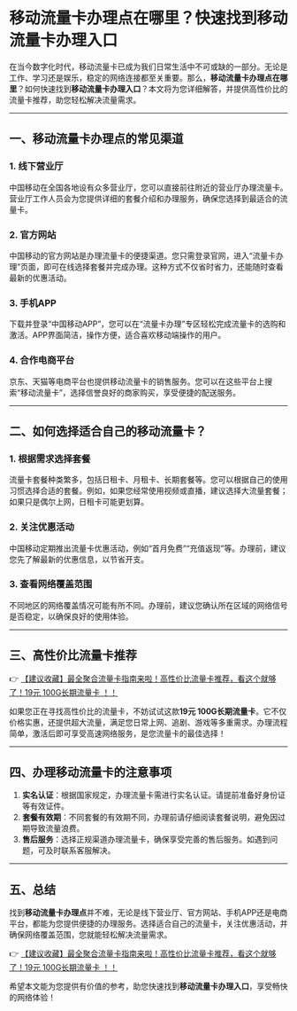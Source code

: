 # 移动流量卡办理点在哪里？快速找到移动流量卡办理入口

在当今数字化时代，移动流量卡已成为我们日常生活中不可或缺的一部分。无论是工作、学习还是娱乐，稳定的网络连接都至关重要。那么，**移动流量卡办理点在哪里**？如何快速找到**移动流量卡办理入口**？本文将为您详细解答，并提供高性价比的流量卡推荐，助您轻松解决流量需求。

---

## 一、移动流量卡办理点的常见渠道

### 1. 线下营业厅
中国移动在全国各地设有众多营业厅，您可以直接前往附近的营业厅办理流量卡。营业厅工作人员会为您提供详细的套餐介绍和办理服务，确保您选择到最适合的流量卡。

### 2. 官方网站
中国移动的官方网站是办理流量卡的便捷渠道。您只需登录官网，进入“流量卡办理”页面，即可在线选择套餐并完成办理。这种方式不仅省时省力，还能随时查看最新的优惠活动。

### 3. 手机APP
下载并登录“中国移动APP”，您可以在“流量卡办理”专区轻松完成流量卡的选购和激活。APP界面简洁，操作方便，适合喜欢移动端操作的用户。

### 4. 合作电商平台
京东、天猫等电商平台也提供移动流量卡的销售服务。您可以在这些平台上搜索“移动流量卡”，选择信誉良好的商家购买，享受便捷的配送服务。

---

## 二、如何选择适合自己的移动流量卡？

### 1. 根据需求选择套餐
流量卡套餐种类繁多，包括日租卡、月租卡、长期套餐等。您可以根据自己的使用习惯选择合适的套餐。例如，如果您经常使用视频或直播，建议选择大流量套餐；如果只是偶尔上网，日租卡可能更划算。

### 2. 关注优惠活动
中国移动定期推出流量卡优惠活动，例如“首月免费”“充值返现”等。办理前，建议您先了解最新的优惠信息，以节省开支。

### 3. 查看网络覆盖范围
不同地区的网络覆盖情况可能有所不同。办理前，建议您确认所在区域的网络信号是否稳定，以确保良好的使用体验。

---

## 三、高性价比流量卡推荐

👉 [【建议收藏】最全聚合流量卡指南来啦！高性价比流量卡推荐，看这个就够了！19元 100G长期流量卡 ！！](https://bit.ly/Liuliangka)

如果您正在寻找高性价比的流量卡，不妨试试这款**19元 100G长期流量卡**。它不仅价格实惠，还提供超大流量，满足您日常上网、追剧、游戏等多重需求。办理流程简单，激活后即可享受高速网络服务，是您流量卡的最佳选择！

---

## 四、办理移动流量卡的注意事项

1. **实名认证**：根据国家规定，办理流量卡需进行实名认证。请提前准备好身份证等有效证件。
2. **套餐有效期**：不同套餐的有效期不同，办理前请仔细阅读套餐说明，避免因过期导致流量浪费。
3. **售后服务**：选择正规渠道办理流量卡，确保享受完善的售后服务。如遇到问题，可及时联系客服解决。

---

## 五、总结

找到**移动流量卡办理点**并不难，无论是线下营业厅、官方网站、手机APP还是电商平台，都能为您提供便捷的办理服务。选择适合自己的流量卡，关注优惠活动，并确保网络覆盖范围，您就能轻松解决流量需求。

👉 [【建议收藏】最全聚合流量卡指南来啦！高性价比流量卡推荐，看这个就够了！19元 100G长期流量卡 ！！](https://bit.ly/Liuliangka)

希望本文能为您提供有价值的参考，助您快速找到**移动流量卡办理入口**，享受畅快的网络体验！